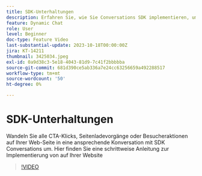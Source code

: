 ```yaml
---
title: SDK-Unterhaltungen
description: Erfahren Sie, wie Sie Conversations SDK implementieren, um jeden CTA-Klick in eine ansprechende Konversation zu konvertieren.
feature: Dynamic Chat
role: User
level: Beginner
doc-type: Feature Video
last-substantial-update: 2023-10-18T00:00:00Z
jira: KT-14211
thumbnail: 3425034.jpeg
exl-id: 0a9d38c3-5e18-4043-81d9-7c41f2bbbbba
source-git-commit: 681d390ce5ab336a7e24cc63256659a492288517
workflow-type: tm+mt
source-wordcount: '50'
ht-degree: 0%

---
```


# SDK-Unterhaltungen

Wandeln Sie alle CTA-Klicks, Seitenladevorgänge oder Besucheraktionen auf Ihrer Web-Seite in eine ansprechende Konversation mit SDK Conversations um. Hier finden Sie eine schrittweise Anleitung zur Implementierung von auf Ihrer Website

>[!VIDEO](https://video.tv.adobe.com/v/3448871/?learn=on&captions=ger)
